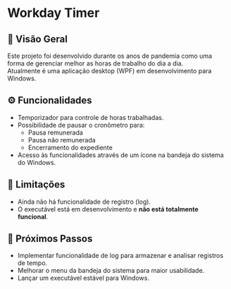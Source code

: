 # Workday Timer

## 📌 Visão Geral
Este projeto foi desenvolvido durante os anos de pandemia como uma forma de gerenciar melhor as horas de trabalho do dia a dia.  
Atualmente é uma aplicação desktop (WPF) em desenvolvimento para Windows.

## ⚙️ Funcionalidades
- Temporizador para controle de horas trabalhadas.
- Possibilidade de pausar o cronômetro para:
  - Pausa remunerada
  - Pausa não remunerada
  - Encerramento do expediente
- Acesso às funcionalidades através de um ícone na bandeja do sistema do Windows.

## 🚧 Limitações
- Ainda não há funcionalidade de registro (log).
- O executável está em desenvolvimento e **não está totalmente funcional**.

## 🔮 Próximos Passos
- Implementar funcionalidade de log para armazenar e analisar registros de tempo.
- Melhorar o menu da bandeja do sistema para maior usabilidade.
- Lançar um executável estável para Windows.
